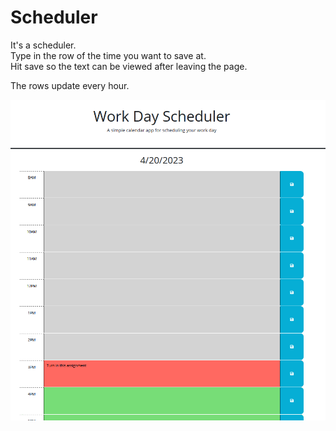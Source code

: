 # Scheduler
It's a scheduler.<br>
Type in the row of the time you want to save at.<br>
Hit save so the text can be viewed after leaving the page.

The rows update every hour.

![Getting Started](./screenshot.png)
